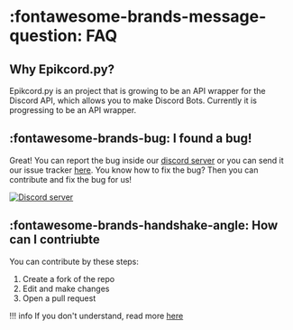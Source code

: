 # :fontawesome-brands-message-question: FAQ
## Why Epikcord.py?
Epikcord.py is an project that is growing to be an API wrapper for the Discord API, which allows you to make Discord Bots. Currently it is progressing to be an API wrapper.
## :fontawesome-brands-bug: I found a bug!

Great! You can report the bug inside our [discord server](https://discord.gg/eCeA4YbKEk) or you can send it our issue tracker [here](https://github.com/Jerrydotpy/EpikCordGuide/issues). You know how to fix the bug? Then you can contribute and fix the bug for us!

<a href="https://discord.gg/4R473R73kQ" target="_blank" rel="noopener noreferrer">
    <img src="https://img.shields.io/discord/937364424208039957?color=blue&label=Epikcord.py&logo=discord&style=for-the-badge" alt="Discord server">
</a>

## :fontawesome-brands-handshake-angle: How can I contriubte

You can contribute by these steps:

1. Create a fork of the repo
2. Edit and make changes
3. Open a pull request 

!!! info
    If you don't understand, read more [here](https://docs.github.com/en/get-started/quickstart/contributing-to-projects)

